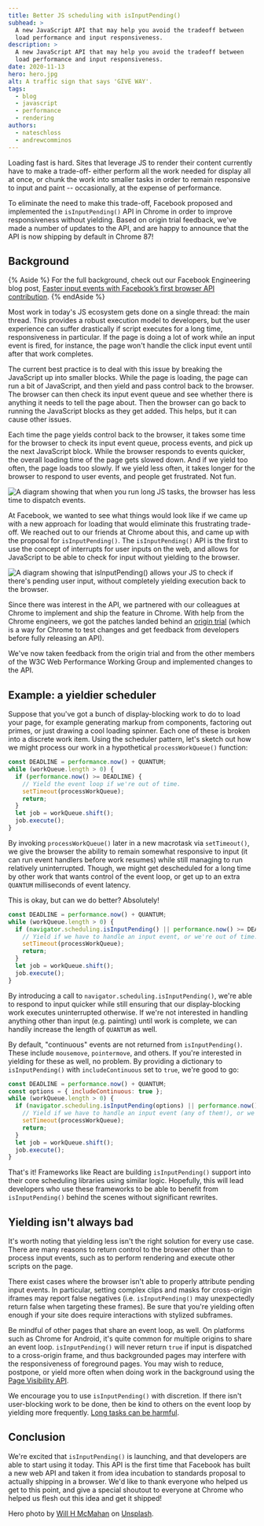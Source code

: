```yaml
---
title: Better JS scheduling with isInputPending()
subhead: >
  A new JavaScript API that may help you avoid the tradeoff between
  load performance and input responsiveness.
description: >
  A new JavaScript API that may help you avoid the tradeoff between
  load performance and input responsiveness.
date: 2020-11-13
hero: hero.jpg
alt: A traffic sign that says 'GIVE WAY'.
tags:
  - blog
  - javascript
  - performance
  - rendering
authors:
  - nateschloss
  - andrewcomminos
---
```


<!-- 
tradeoff between load performance and input responsiveness: either perform all the work 
needed for display all at once (better load performance, worse input responsiveness), or
chunk the work into smaller tasks in order to remain responsive to input and
paint (worse load performance, better input responsiveness).
-->

Loading fast is hard. Sites that leverage JS to render their content currently
have to make a trade-off- either perform all the work needed for display all at
once, or chunk the work into smaller tasks in order to remain responsive to
input and paint -- occasionally, at the expense of performance.

To eliminate the need to make this trade-off, Facebook proposed and implemented
the `isInputPending()` API in Chrome in order to improve responsiveness without
yielding. Based on origin trial feedback, we've made a number of updates to the
API, and are happy to announce that the API is now shipping by default in Chrome
87!

## Background

{% Aside %}
  For the full background, check out our Facebook Engineering blog post,
  [Faster input events with Facebook’s first browser API 
  contribution](https://engineering.fb.com/developer-tools/isinputpending-api/).
{% endAside %}

Most work in today's JS ecosystem gets done on a single thread: the main thread.
This provides a robust execution model to developers, but the user experience
can suffer drastically if script executes for a long time, responsiveness
in particular. If the page is doing a lot of work while an input event is fired,
for instance, the page won't handle the click input event until after that work
completes.

The current best practice is to deal with this issue by breaking the
JavaScript up into smaller blocks. While the page is loading, the page can run a
bit of JavaScript, and then yield and pass control back to the browser. The
browser can then check its input event queue and see whether there is anything
it needs to tell the page about. Then the browser can go back to running the
JavaScript blocks as they get added. This helps, but it can cause other issues.

Each time the page yields control back to the browser, it takes some time for
the browser to check its input event queue, process events, and pick up the next
JavaScript block. While the browser responds to events quicker, the overall
loading time of the page gets slowed down. And if we yield too often, the page
loads too slowly. If we yield less often, it takes longer for the browser to
respond to user events, and people get frustrated. Not fun.

![A diagram showing that when you run long JS tasks, the browser has less time
to dispatch events.](diagram.png)

At Facebook, we wanted to see what things would look like if we came up with a
new approach for loading that would eliminate this frustrating trade-off. We
reached out to our friends at Chrome about this, and came up with the proposal
for `isInputPending()`. The `isInputPending()` API is the first to use the concept of
interrupts for user inputs on the web, and allows for JavaScript to be
able to check for input without yielding to the browser.

![A diagram showing that isInputPending() allows your JS to check if there's
pending user input, without completely yielding execution back to the
browser.](legend.png)

Since there was interest in the API, we partnered with our colleagues at Chrome
to implement and ship the feature in Chrome. With help from the Chrome
engineers, we got the patches landed behind an [origin trial](/origin-trials/)
(which is a way for Chrome to test changes and get feedback from developers
before fully releasing an API).

We've now taken feedback from the origin trial and from the other members of the
W3C Web Performance Working Group and implemented changes to the API.

## Example: a yieldier scheduler

Suppose that you've got a bunch of display-blocking work to do to load your
page, for example generating markup from components, factoring out primes, or
just drawing a cool loading spinner. Each one of these is broken into a discrete
work item. Using the scheduler pattern, let's sketch out how we might process
our work in a hypothetical `processWorkQueue()` function:

```js
const DEADLINE = performance.now() + QUANTUM;
while (workQueue.length > 0) {
  if (performance.now() >= DEADLINE) {
    // Yield the event loop if we're out of time.
    setTimeout(processWorkQueue);
    return;
  }
  let job = workQueue.shift();
  job.execute();
}
```

By invoking `processWorkQueue()` later in a new macrotask via `setTimeout()`, we
give the browser the ability to remain somewhat responsive to input (it can
run event handlers before work resumes) while still managing to run relatively
uninterrupted. Though, we might get descheduled for a long time by other work
that wants control of the event loop, or get up to an extra `QUANTUM` milliseconds
of event latency.

This is okay, but can we do better? Absolutely!

```js
const DEADLINE = performance.now() + QUANTUM;
while (workQueue.length > 0) {
  if (navigator.scheduling.isInputPending() || performance.now() >= DEADLINE) {
    // Yield if we have to handle an input event, or we're out of time.
    setTimeout(processWorkQueue);
    return;
  }
  let job = workQueue.shift();
  job.execute();
}
```

By introducing a call to `navigator.scheduling.isInputPending()`, we're able to
respond to input quicker while still ensuring that our display-blocking work
executes uninterrupted otherwise. If we're not interested in handling anything
other than input (e.g. painting) until work is complete, we can handily increase
the length of `QUANTUM` as well.  
  
By default, "continuous" events are not returned from `isInputPending()`. These
include `mousemove`, `pointermove`, and others. If you're interested in yielding for
these as well, no problem. By providing a dictionary to `isInputPending()` with
`includeContinuous` set to `true`, we're good to go:

```js
const DEADLINE = performance.now() + QUANTUM;
const options = { includeContinuous: true };
while (workQueue.length > 0) {
  if (navigator.scheduling.isInputPending(options) || performance.now() >= DEADLINE) {
    // Yield if we have to handle an input event (any of them!), or we're out of time.
    setTimeout(processWorkQueue);
    return;
  }
  let job = workQueue.shift();
  job.execute();
}
```

That's it! Frameworks like React are building `isInputPending()` support into their
core scheduling libraries using similar logic. Hopefully, this will lead
developers who use these frameworks to be able to benefit from `isInputPending()`
behind the scenes without significant rewrites.

## Yielding isn't always bad

It's worth noting that yielding less isn't the right solution for every use
case. There are many reasons to return control to the browser other than to
process input events, such as to perform rendering and execute other scripts on
the page.

There exist cases where the browser isn't able to properly attribute pending
input events. In particular, setting complex clips and masks for cross-origin
iframes may report false negatives (i.e. `isInputPending()` may unexpectedly return
false when targeting these frames). Be sure that you're yielding often enough if
your site does require interactions with stylized subframes.

Be mindful of other pages that share an event loop, as well. On platforms such
as Chrome for Android, it's quite common for multiple origins to share an event
loop. `isInputPending()` will never return `true` if input is dispatched to a
cross-origin frame, and thus backgrounded pages may interfere with the
responsiveness of foreground pages. You may wish to reduce, postpone, or yield
more often when doing work in the background using the [Page Visibility
API](https://www.w3.org/TR/page-visibility-2/).

We encourage you to use `isInputPending()` with discretion. If there isn't
user-blocking work to be done, then be kind to others on the event loop by
yielding more frequently. [Long tasks can be
harmful](/long-tasks-devtools/).

## Conclusion

We're excited that `isInputPending()` is launching, and that developers are able
to start using it today. This API is the first time that Facebook has built a
new web API and taken it from idea incubation to standards proposal to actually
shipping in a browser. We'd like to thank everyone who helped us get to this
point, and give a special shoutout to everyone at Chrome who helped us flesh out
this idea and get it shipped!

Hero photo by [Will H McMahan](https://unsplash.com/@whmii) on
[Unsplash](https://unsplash.com).